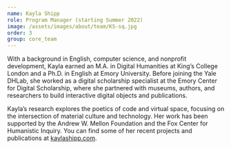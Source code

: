 ```yaml
---
name: Kayla Shipp
role: Program Manager (starting Summer 2022)
image: /assets/images/about/team/KS-sq.jpg
order: 3
group: core_team
---
```


With a background in English, computer science, and nonprofit development, Kayla earned an M.A. in Digital Humanities at King’s College London and a Ph.D. in English at Emory University. Before joining the Yale DHLab, she worked as a digital scholarship specialist at the Emory Center for Digital Scholarship, where she partnered with museums, authors, and researchers to build interactive digital objects and publications.  

Kayla’s research explores the poetics of code and virtual space, focusing on the intersection of material culture and technology. Her work has been supported by the Andrew W. Mellon Foundation and the Fox Center for Humanistic Inquiry. You can find some of her recent projects and publications at [kaylashipp.com](http://kaylashipp.com/).

